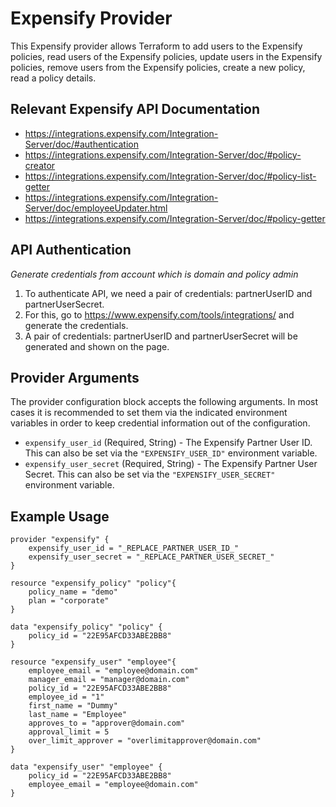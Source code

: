 # Expensify Provider

This Expensify provider allows Terraform to add users to the Expensify policies, read users of the Expensify policies, update users in the Expensify policies, remove users from the Expensify policies, create a new policy, read a policy details.<br>


## Relevant Expensify API Documentation

* https://integrations.expensify.com/Integration-Server/doc/#authentication
* https://integrations.expensify.com/Integration-Server/doc/#policy-creator
* https://integrations.expensify.com/Integration-Server/doc/#policy-list-getter
* https://integrations.expensify.com/Integration-Server/doc/employeeUpdater.html
* https://integrations.expensify.com/Integration-Server/doc/#policy-getter


## API Authentication

*Generate credentials from account which is domain and policy admin*
1. To authenticate API, we need a pair of credentials: partnerUserID and partnerUserSecret.<br>
2. For this, go to https://www.expensify.com/tools/integrations/ and generate the credentials.<br>
3. A pair of credentials: partnerUserID and partnerUserSecret will be generated and shown on the page.<br>


## Provider Arguments

The provider configuration block accepts the following arguments. In most cases it is recommended to set them via the indicated environment variables in order to keep credential information out of the configuration.<br>

* `expensify_user_id` (Required, String) - The Expensify Partner User ID. This can also be set via the `"EXPENSIFY_USER_ID"` environment variable.
* `expensify_user_secret` (Required, String) - The Expensify Partner User Secret. This can also be set via the `"EXPENSIFY_USER_SECRET"` environment variable.


## Example Usage

```
provider "expensify" {
    expensify_user_id = "_REPLACE_PARTNER_USER_ID_"
    expensify_user_secret = "_REPLACE_PARTNER_USER_SECRET_" 
}

resource "expensify_policy" "policy"{
    policy_name = "demo"
    plan = "corporate"
}

data "expensify_policy" "policy" {
    policy_id = "22E95AFCD33ABE2BB8"
}

resource "expensify_user" "employee"{
    employee_email = "employee@domain.com"
    manager_email = "manager@domain.com"
    policy_id = "22E95AFCD33ABE2BB8"
    employee_id = "1"
    first_name = "Dummy"
    last_name = "Employee"
    approves_to = "approver@domain.com"
    approval_limit = 5
    over_limit_approver = "overlimitapprover@domain.com"
}

data "expensify_user" "employee" {
    policy_id = "22E95AFCD33ABE2BB8"
    employee_email = "employee@domain.com" 
}
```